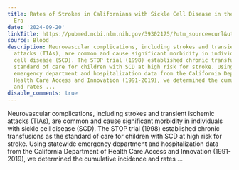 ```yaml
---
title: Rates of Strokes in Californians with Sickle Cell Disease in the Post-STOP
  Era
date: '2024-09-20'
linkTitle: https://pubmed.ncbi.nlm.nih.gov/39302175/?utm_source=curl&utm_medium=rss&utm_campaign=journals&utm_content=7603509&fc=None&ff=20240921200342&v=2.18.0.post9+e462414
source: Blood
description: Neurovascular complications, including strokes and transient ischemic
  attacks (TIAs), are common and cause significant morbidity in individuals with sickle
  cell disease (SCD). The STOP trial (1998) established chronic transfusions as the
  standard of care for children with SCD at high risk for stroke. Using statewide
  emergency department and hospitalization data from the California Department of
  Health Care Access and Innovation (1991-2019), we determined the cumulative incidence
  and rates ...
disable_comments: true
---
```

Neurovascular complications, including strokes and transient ischemic attacks (TIAs), are common and cause significant morbidity in individuals with sickle cell disease (SCD). The STOP trial (1998) established chronic transfusions as the standard of care for children with SCD at high risk for stroke. Using statewide emergency department and hospitalization data from the California Department of Health Care Access and Innovation (1991-2019), we determined the cumulative incidence and rates ...
